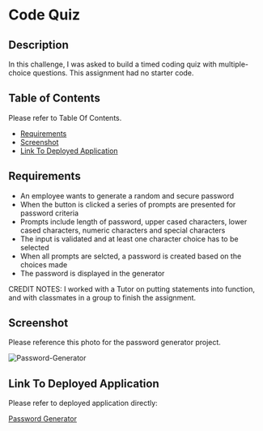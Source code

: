# Code Quiz

## Description

In this challenge, I was asked to build a timed coding quiz with multiple-choice questions. This assignment had no starter code.

## Table of Contents 

Please refer to Table Of Contents.

- [Requirements](#requirements)
- [Screenshot](#screenshot)
- [Link To Deployed Application](#link-to-deployed-application)

## Requirements

- An employee wants to generate a random and secure password
- When the button is clicked a series of prompts are presented for password criteria
- Prompts include length of password, upper cased characters, lower cased characters, numeric characters and special characters
- The input is validated and at least one character choice has to be selected
- When all prompts are selcted, a password is created based on the choices made
- The password is displayed in the generator 

CREDIT NOTES: I worked with a Tutor on putting statements into function, and with classmates in a group to finish the assignment.

## Screenshot 

Please reference this photo for the password generator project.


![Password-Generator](Develop/assets/images/password-generator-screenshot.png)

## Link To Deployed Application

Please refer to deployed application directly:

[Password Generator](https://susorocode.github.io/password-generator/)